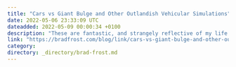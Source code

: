 ```yaml
---
title: "Cars vs Giant Bulge and Other Outlandish Vehicular Simulations"
date: 2022-05-06 23:33:09 UTC
dateadded: 2022-05-09 00:00:34 +0100
description: "These are fantastic, and strangely reflective of my life right now. Source: Cars vs Giant Bulge and Other Outlandish Vehicular Simulations"
link: "https://bradfrost.com/blog/link/cars-vs-giant-bulge-and-other-outlandish-vehicular-simulations/"
category:
directory: _directory/brad-frost.md
---
```

